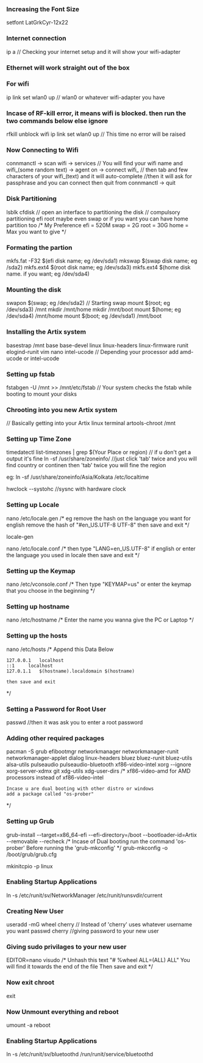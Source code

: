 ### Increasing the Font Size
setfont LatGrkCyr-12x22

### Internet connection
ip a // Checking your internet setup and it will show your wifi-adapter
### Ethernet will work straight out of the box

### For wifi
ip link set wlan0 up // wlan0 or whatever wifi-adapter you have

### Incase of RF-kill error, it means wifi is blocked. then run the two commands below else ignore 
rfkill unblock wifi
ip link set wlan0 up // This time no error will be raised 

### Now Connecting to Wifi
connmanctl 
-> scan wifi
-> services // You will find your wifi name and wifi_(some random text)
-> agent on
-> connect wifi_ // then tab and few characters of your wifi_(text) and it will auto-complete
 //then it will ask for passphrase and you can connect then quit from connmanctl
-> quit

### Disk Partitioning
lsblk
cfdisk // open an interface to partitioning the disk
// compulsory partitioning efi root maybe even swap or if you want you can have home partition too 
/*
	My Preference
		efi = 520M
		swap = 2G
		root = 30G
		home = Max you want to give
*/

### Formating the partion
mkfs.fat -F32 $(efi disk name; eg /dev/sda1)
mkswap $(swap disk name; eg /sda2)
mkfs.ext4 $(root disk name; eg /dev/sda3)
mkfs.ext4 $(home disk name. if you want; eg /dev/sda4)

### Mounting the disk
swapon $(swap; eg /dev/sda2) // Starting swap
mount $(root; eg /dev/sda3) /mnt
mkdir /mnt/home
mkdir /mnt/boot
mount $(home; eg /dev/sda4) /mnt/home
mount $(boot; eg /dev/sda1) /mnt/boot

### Installing the  Artix system
basestrap /mnt base base-devel linux linux-headers linux-firmware runit elogind-runit vim nano intel-ucode 
// Depending your processor add amd-ucode or intel-ucode

### Setting up fstab 
fstabgen  -U /mnt >> /mnt/etc/fstab
// Your system checks the fstab while booting to mount your disks

### Chrooting into you new Artix system
// Basically getting into your Artix linux terminal
artools-chroot /mnt 

### Setting up Time Zone
timedatectl list-timezones | grep $(Your Place or region) // if u don't get a output it's fine
ln -sf /usr/share/zoneinfo/  //just click 'tab' twice and you will find country or continen then 'tab' twice you will fine the region

eg: ln -sf /usr/share/zoneinfo/Asia/Kolkata /etc/localtime

hwclock --systohc //sysnc with hardware clock

### Setting up Locale
nano /etc/locale.gen
/* 
	eg remove the hash on the language you want for english 
	remove the hash of "#en_US.UTF-8 UTF-8"
	then save and exit
*/

locale-gen

nano /etc/locale.conf
/*
	then type "LANG=en_US.UTF-8" if english or enter the language you used in locale
	then save and exit
*/ 

### Setting up the Keymap
nano /etc/vconsole.conf
/*
	Then type "KEYMAP=us" or enter the keymap that you choose in the beginning
*/

### Setting up hostname
nano /etc/hostname
/*
	Enter the name you wanna give the PC or Laptop
*/

### Setting up the hosts
nano /etc/hosts
/*
	Append this Data Below

	127.0.0.1	localhost
	::1		localhost
	127.0.1.1	$(hostname).localdomain $(hostname)

	then save and exit
*/

### Setting a Password for Root User
passwd //then it was ask you to enter a root password

### Adding other required packages
pacman -S grub efibootmgr networkmanager networkmanager-runit networkmanager-applet dialog linux-headers bluez bluez-runit bluez-utils alsa-utils pulseaudio pulseaudio-bluetooth xf86-video-intel xorg --ignore xorg-server-xdmx git xdg-utils xdg-user-dirs
/*
	xf86-video-amd for AMD processors instead of xf86-video-intel

	Incase u are dual booting with other distro or windows
	add a package called "os-prober"
*/

### Setting up Grub
grub-install --target=x86_64-efi --efi-directory=/boot --bootloader-id=Artix --removable --recheck 
/*
	Incase of Dual booting run the command 'os-prober' 
	Before running the 'grub-mkconfig'
*/
grub-mkconfig -o /boot/grub/grub.cfg

mkinitcpio -p linux

###  Enabling Startup Applications
ln -s /etc/runit/sv/NetworkManager /etc/runit/runsvdir/current

### Creating New User
useradd -mG wheel cherry // Instead of 'cherry' uses whatever username you want
passwd cherry //giving password to your new user

### Giving sudo privilages to your new user
EDITOR=nano visudo
/*
	Unhash this text "# %wheel ALL=(ALL) ALL"
	You will find it towards the end of the file
	Then save and exit
*/ 

### Now exit chroot
exit

### Now Unmount everything and reboot   
umount -a
reboot

### Enabling Startup Applications
ln -s /etc/runit/sv/bluetoothd /run/runit/service/bluetoothd
